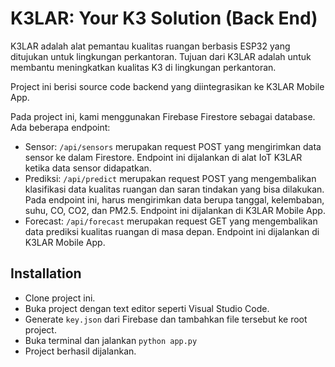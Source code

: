 # K3LAR: Your K3 Solution (Back End)

K3LAR adalah alat pemantau kualitas ruangan berbasis ESP32 yang ditujukan untuk lingkungan perkantoran. Tujuan dari K3LAR adalah untuk membantu meningkatkan kualitas K3 di lingkungan perkantoran.

Project ini berisi source code backend yang diintegrasikan ke K3LAR Mobile App.

Pada project ini, kami menggunakan Firebase Firestore sebagai database. Ada beberapa endpoint:
- Sensor: `/api/sensors` merupakan request POST yang mengirimkan data sensor ke dalam Firestore. Endpoint ini dijalankan di alat IoT K3LAR ketika data sensor didapatkan.
- Prediksi: `/api/predict` merupakan request POST yang mengembalikan klasifikasi data kualitas ruangan dan saran tindakan yang bisa dilakukan. Pada endpoint ini, harus mengirimkan data berupa tanggal, kelembaban, suhu, CO, CO2, dan PM2.5. Endpoint ini dijalankan di K3LAR Mobile App.
- Forecast: `/api/forecast` merupakan request GET yang mengembalikan data prediksi kualitas ruangan di masa depan. Endpoint ini dijalankan di K3LAR Mobile App.

## Installation
- Clone project ini.
- Buka project dengan text editor seperti Visual Studio Code.
- Generate `key.json` dari Firebase dan tambahkan file tersebut ke root project.
- Buka terminal dan jalankan `python app.py`
- Project berhasil dijalankan.
